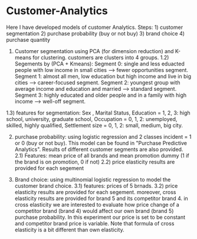 # Customer-Analytics
Here I have developed models of customer Analytics. Steps: 1) customer segmentation 2) purchase probability (buy or not buy) 3) brand choice 4) purchase quantity
1) Customer segmentation using PCA (for dimension reduction) and K-means for clustering. customers are clusters into 4 groups.
1.2) Segements by (PCA + Kmeans): 
Segment 0: single and less eduacted people with low income in small cities --> fewer opportunities segment.
Segment 1: almost all men, low education but high income and live in big cities --> career-focused segment.
Segment 2: youngest group with average income and education and married --> standard segment.
Segment 3: highly educated and older people and in a family with high income --> well-off segment.

1.3) features for segmentation: Sex , Marital Status, Education = 1, 2, 3: high school, university, graduate school, Occupation = 0, 1, 2: unemployed, skilled, highly qualified, Settlement size = 0, 1, 2: small, medium, big city.

2) purchase probability: using logistic regression and 2 classes incident = 1 or 0 (buy or not buy). This model can be found in "Purchase Predictive Analytics". Results of different customer segments are also provided.
2.1) Features: mean price of all brands and mean promotion dummy (1 if the brand is on promotion, 0 if not)
2.2) price elasticity results are provided for each segement

3) Brand choice: using multinomial logistic regression to model the customer brand choice. 
3.1) features: prices of 5 brnads. 
3.2) price elasticity results are provided for each segement. moreover, cross elasticity results are provided for brand 5 and its competitor brand 4. in cross elasticity we are interested to evaluate how price change of a competitor brand (brand 4) would affect our own brand (brand 5) purchase probability. In this experiment our price is set to be constant and competitor brand price is variable. Note that formula of cross elasticity is a bit different than own elasticity.
